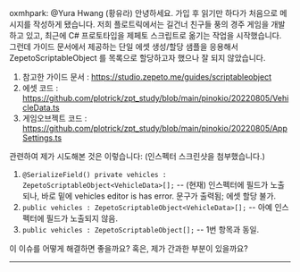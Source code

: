 oxmhpark: @Yura Hwang (황유라) 안녕하세요. 가입 후 읽기만 하다가 처음으로 메시지를 작성하게 됐습니다. 저희 플로트릭에서는 길건너 친구들 풍의 경주 게임을 개발하고 있고, 최근에 C# 프로토타입을 제페토 스크립트로 옮기는 작업을 시작했습니다. 그런데 가이드 문서에서 제공하는 단일 에셋 생성/할당 샘플을 응용해서 ZepetoScriptableObject 를 목록으로 할당하고자 했으나 잘 되지 않았습니다.

1. 참고한 가이드 문서 : https://studio.zepeto.me/guides/scriptableobject
2. 에셋 코드 : https://github.com/plotrick/zpt_study/blob/main/pinokio/20220805/VehicleData.ts
3. 게임오브젝트 코드 : https://github.com/plotrick/zpt_study/blob/main/pinokio/20220805/AppSettings.ts

관련하여 제가 시도해본 것은 이렇습니다: (인스펙터 스크린샷을 첨부했습니다.)

1. `@SerializeField() private vehicles : ZepetoScriptableObject<VehicleData>[];` -- (현재) 인스펙터에 필드가 노출되나, 바로 밑에  vehicles editor is has error. 문구가 출력됨; 에셋 할당 불가.
2. `public vehicles : ZepetoScriptableObject<VehicleData>[];` -- 아예 인스펙터에 필드가 노출되지 않음.
3. `public vehicles : ZepetoScriptableObject[];` -- 1번 항목과 동일.

이 이슈를 어떻게 해결하면 좋을까요? 혹은, 제가 간과한 부분이 있을까요?

----
